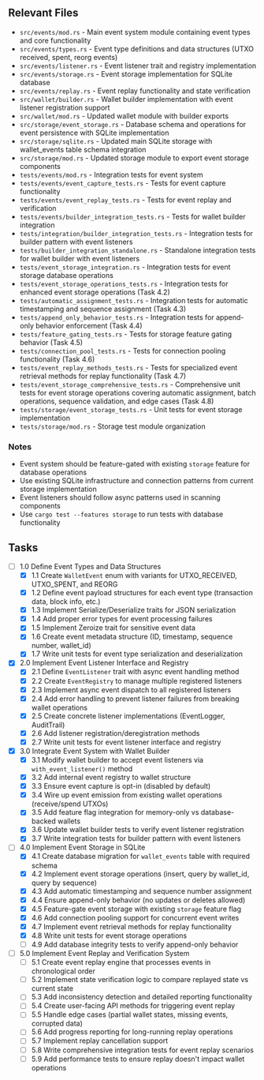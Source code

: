 ## Relevant Files

- `src/events/mod.rs` - Main event system module containing event types and core functionality
- `src/events/types.rs` - Event type definitions and data structures (UTXO received, spent, reorg events)
- `src/events/listener.rs` - Event listener trait and registry implementation
- `src/events/storage.rs` - Event storage implementation for SQLite database
- `src/events/replay.rs` - Event replay functionality and state verification
- `src/wallet/builder.rs` - Wallet builder implementation with event listener registration support
- `src/wallet/mod.rs` - Updated wallet module with builder exports
- `src/storage/event_storage.rs` - Database schema and operations for event persistence with SQLite implementation
- `src/storage/sqlite.rs` - Updated main SQLite storage with wallet_events table schema integration
- `src/storage/mod.rs` - Updated storage module to export event storage components
- `tests/events/mod.rs` - Integration tests for event system
- `tests/events/event_capture_tests.rs` - Tests for event capture functionality
- `tests/events/event_replay_tests.rs` - Tests for event replay and verification
- `tests/events/builder_integration_tests.rs` - Tests for wallet builder integration
- `tests/integration/builder_integration_tests.rs` - Integration tests for builder pattern with event listeners
- `tests/builder_integration_standalone.rs` - Standalone integration tests for wallet builder with event listeners
- `tests/event_storage_integration.rs` - Integration tests for event storage database operations
- `tests/event_storage_operations_tests.rs` - Integration tests for enhanced event storage operations (Task 4.2)
- `tests/automatic_assignment_tests.rs` - Integration tests for automatic timestamping and sequence assignment (Task 4.3)
- `tests/append_only_behavior_tests.rs` - Integration tests for append-only behavior enforcement (Task 4.4)
- `tests/feature_gating_tests.rs` - Tests for storage feature gating behavior (Task 4.5)
- `tests/connection_pool_tests.rs` - Tests for connection pooling functionality (Task 4.6)
- `tests/event_replay_methods_tests.rs` - Tests for specialized event retrieval methods for replay functionality (Task 4.7)
- `tests/event_storage_comprehensive_tests.rs` - Comprehensive unit tests for event storage operations covering automatic assignment, batch operations, sequence validation, and edge cases (Task 4.8)
- `tests/storage/event_storage_tests.rs` - Unit tests for event storage implementation
- `tests/storage/mod.rs` - Storage test module organization

### Notes

- Event system should be feature-gated with existing `storage` feature for database operations
- Use existing SQLite infrastructure and connection patterns from current storage implementation
- Event listeners should follow async patterns used in scanning components
- Use `cargo test --features storage` to run tests with database functionality

## Tasks

- [ ] 1.0 Define Event Types and Data Structures
  - [x] 1.1 Create `WalletEvent` enum with variants for UTXO_RECEIVED, UTXO_SPENT, and REORG
  - [x] 1.2 Define event payload structures for each event type (transaction data, block info, etc.)
  - [x] 1.3 Implement Serialize/Deserialize traits for JSON serialization
  - [x] 1.4 Add proper error types for event processing failures
  - [x] 1.5 Implement Zeroize trait for sensitive event data
  - [x] 1.6 Create event metadata structure (ID, timestamp, sequence number, wallet_id)
  - [x] 1.7 Write unit tests for event type serialization and deserialization

- [x] 2.0 Implement Event Listener Interface and Registry
  - [x] 2.1 Define `EventListener` trait with async event handling method
  - [x] 2.2 Create `EventRegistry` to manage multiple registered listeners
  - [x] 2.3 Implement async event dispatch to all registered listeners
  - [x] 2.4 Add error handling to prevent listener failures from breaking wallet operations
  - [x] 2.5 Create concrete listener implementations (EventLogger, AuditTrail)
  - [x] 2.6 Add listener registration/deregistration methods
  - [x] 2.7 Write unit tests for event listener interface and registry

- [x] 3.0 Integrate Event System with Wallet Builder
  - [x] 3.1 Modify wallet builder to accept event listeners via `with_event_listener()` method
  - [x] 3.2 Add internal event registry to wallet structure
  - [x] 3.3 Ensure event capture is opt-in (disabled by default)
  - [x] 3.4 Wire up event emission from existing wallet operations (receive/spend UTXOs)
  - [x] 3.5 Add feature flag integration for memory-only vs database-backed wallets
  - [x] 3.6 Update wallet builder tests to verify event listener registration
  - [x] 3.7 Write integration tests for builder pattern with event listeners

- [ ] 4.0 Implement Event Storage in SQLite
  - [x] 4.1 Create database migration for `wallet_events` table with required schema
  - [x] 4.2 Implement event storage operations (insert, query by wallet_id, query by sequence)
  - [x] 4.3 Add automatic timestamping and sequence number assignment
  - [x] 4.4 Ensure append-only behavior (no updates or deletes allowed)
  - [x] 4.5 Feature-gate event storage with existing `storage` feature flag
  - [x] 4.6 Add connection pooling support for concurrent event writes
  - [x] 4.7 Implement event retrieval methods for replay functionality
  - [x] 4.8 Write unit tests for event storage operations
  - [ ] 4.9 Add database integrity tests to verify append-only behavior

- [ ] 5.0 Implement Event Replay and Verification System
  - [ ] 5.1 Create event replay engine that processes events in chronological order
  - [ ] 5.2 Implement state verification logic to compare replayed state vs current state
  - [ ] 5.3 Add inconsistency detection and detailed reporting functionality
  - [ ] 5.4 Create user-facing API methods for triggering event replay
  - [ ] 5.5 Handle edge cases (partial wallet states, missing events, corrupted data)
  - [ ] 5.6 Add progress reporting for long-running replay operations
  - [ ] 5.7 Implement replay cancellation support
  - [ ] 5.8 Write comprehensive integration tests for event replay scenarios
  - [ ] 5.9 Add performance tests to ensure replay doesn't impact wallet operations

